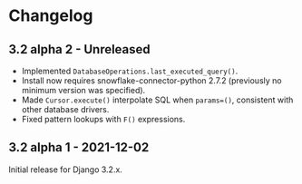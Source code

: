 # Changelog

## 3.2 alpha 2 - Unreleased

- Implemented `DatabaseOperations.last_executed_query()`.
- Install now requires snowflake-connector-python 2.7.2 (previously no minimum
  version was specified).
- Made `Cursor.execute()` interpolate SQL when `params=()`, consistent with
  other database drivers.
- Fixed pattern lookups with `F()` expressions.

## 3.2 alpha 1 - 2021-12-02

Initial release for Django 3.2.x.
